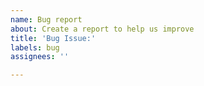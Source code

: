 ```yaml
---
name: Bug report
about: Create a report to help us improve
title: 'Bug Issue:'
labels: bug
assignees: ''

---
```


<!--

Hey there!

Thanks for reporting a bug.

Please make sure to not report any security bugs that can exploit Mathician or should be confidential. This should be privately told to @ajsharda17 which you can contact him with the email 'chairbfroblox@gmail.com'.

Thanks for reporting a bug of Mathician; even a minor bug helps.

<--


**Describe the bug**
Replace this text with a clear and concise description of what the bug is.

**Reproduction of the Bug**
Replace this text with steps to reproduce the behavior:


**Expected behavior**
Replace this text with a clear and concise description of what you expected to happen.

**Screenshots**
If available, replace this text with screenshots to help explain your problem.

**Desktop (please fill out the following information):**
 - OS (Operating System): [e.g. iOS]
 - Browser [e.g. chrome, safari]
 - Version [e.g. 22]

**Smartphone (please fill out the following information, optional):**
 - Device: [e.g. iPhone6]
 - OS: [e.g. iOS8.1]
 - Browser [e.g. stock browser, safari]
 - Version [e.g. 22]

**Additional context**
Replace this text with anything else you want to say if you want to. This is optional, and if you do not want to say anything, please delete this text.
